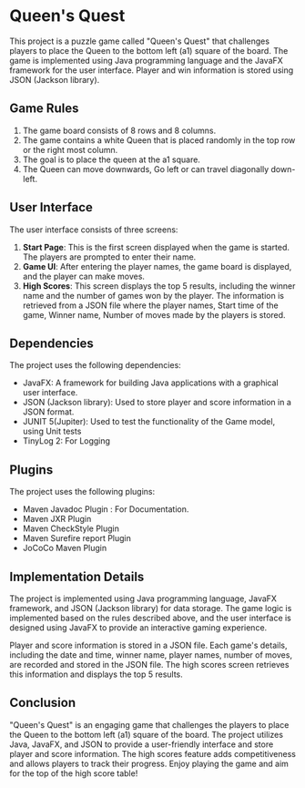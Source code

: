 # Queen's Quest

This project is a puzzle game called "Queen's Quest" that challenges players to place the Queen to the bottom left (a1) square of the board. The game is implemented using Java programming language and the JavaFX framework for the user interface. Player and win information is stored using JSON (Jackson library).

## Game Rules

1. The game board consists of 8 rows and 8 columns.
2. The game contains a white Queen that is placed randomly in the top row or the right most column.
3. The goal is to place the queen at the a1 square.
4. The Queen can move downwards, Go left or can travel diagonally down-left.

## User Interface

The user interface consists of three screens:

1. **Start Page**: This is the first screen displayed when the game is started. The players are prompted to enter their name.
2. **Game UI**: After entering the player names, the game board is displayed, and the player can make moves.
3. **High Scores**: This screen displays the top 5 results, including the winner name and the number of games won by the player. The information is retrieved from a JSON file where the player names, Start time of the game, Winner name, Number of moves made by the players is stored.

## Dependencies

The project uses the following dependencies:

- JavaFX: A framework for building Java applications with a graphical user interface.
- JSON (Jackson library): Used to store player and score information in a JSON format.
- JUNIT 5(Jupiter): Used to test the functionality of the Game model, using Unit tests
- TinyLog 2: For Logging

## Plugins

The project uses the following plugins:

- Maven Javadoc Plugin : For Documentation.
- Maven JXR Plugin
- Maven CheckStyle Plugin
- Maven Surefire report Plugin
- JoCoCo Maven Plugin

## Implementation Details

The project is implemented using Java programming language, JavaFX framework, and JSON (Jackson library) for data storage. The game logic is implemented based on the rules described above, and the user interface is designed using JavaFX to provide an interactive gaming experience.

Player and score information is stored in a JSON file. Each game's details, including the date and time, winner name, player names, number of moves, are recorded and stored in the JSON file. The high scores screen retrieves this information and displays the top 5 results.

## Conclusion

"Queen's Quest" is an engaging game that challenges the players to place the Queen to the bottom left (a1) square of the board. The project utilizes Java, JavaFX, and JSON to provide a user-friendly interface and store player and score information. The high scores feature adds competitiveness and allows players to track their progress. Enjoy playing the game and aim for the top of the high score table!
